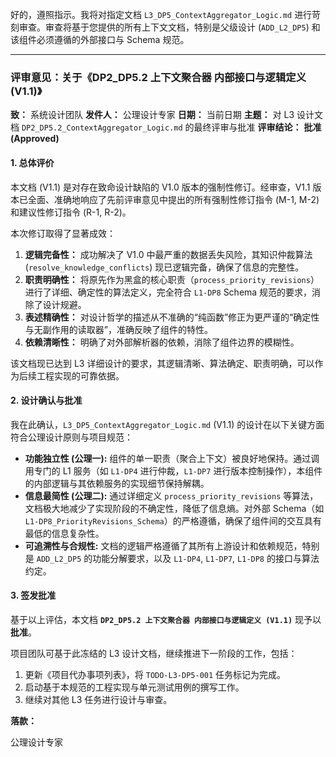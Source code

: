 好的，遵照指示。我将对指定文档 `L3_DP5_ContextAggregator_Logic.md` 进行苛刻审查。审查将基于您提供的所有上下文文档，特别是父级设计 (`ADD_L2_DP5`) 和该组件必须遵循的外部接口与 Schema 规范。

---

### **评审意见：关于《DP2_DP5.2 上下文聚合器 内部接口与逻辑定义 (V1.1)》**

**致：** 系统设计团队
**发件人：** 公理设计专家
**日期：** 当前日期
**主题：** 对 L3 设计文档 `DP2_DP5.2_ContextAggregator_Logic.md` 的最终评审与批准
**评审结论：** **批准 (Approved)**

#### **1. 总体评价**

本文档 (V1.1) 是对存在致命设计缺陷的 V1.0 版本的强制性修订。经审查，V1.1 版本已全面、准确地响应了先前评审意见中提出的所有强制性修订指令 (M-1, M-2) 和建议性修订指令 (R-1, R-2)。

本次修订取得了显著成效：
1.  **逻辑完备性：** 成功解决了 V1.0 中最严重的数据丢失风险，其知识仲裁算法 (`resolve_knowledge_conflicts`) 现已逻辑完备，确保了信息的完整性。
2.  **职责明确性：** 将原先作为黑盒的核心职责（`process_priority_revisions`）进行了详细、确定性的算法定义，完全符合 `L1-DP8` Schema 规范的要求，消除了设计规避。
3.  **表述精确性：** 对设计哲学的描述从不准确的“纯函数”修正为更严谨的“确定性与无副作用的读取器”，准确反映了组件的特性。
4.  **依赖清晰性：** 明确了对外部解析器的依赖，消除了组件边界的模糊性。

该文档现已达到 L3 详细设计的要求，其逻辑清晰、算法确定、职责明确，可以作为后续工程实现的可靠依据。

#### **2. 设计确认与批准**

我在此确认，`L3_DP5_ContextAggregator_Logic.md` (V1.1) 的设计在以下关键方面符合公理设计原则与项目规范：

*   **功能独立性 (公理一):** 组件的单一职责（聚合上下文）被良好地保持。通过调用专门的 L1 服务（如 `L1-DP4` 进行仲裁，`L1-DP7` 进行版本控制操作），本组件的内部逻辑与其依赖服务的实现细节保持解耦。
*   **信息最简性 (公理二):** 通过详细定义 `process_priority_revisions` 等算法，文档极大地减少了实现阶段的不确定性，降低了信息熵。对外部 Schema（如 `L1-DP8_PriorityRevisions_Schema`）的严格遵循，确保了组件间的交互具有最低的信息复杂性。
*   **可追溯性与合规性:** 文档的逻辑严格遵循了其所有上游设计和依赖规范，特别是 `ADD_L2_DP5` 的功能分解要求，以及 `L1-DP4`, `L1-DP7`, `L1-DP8` 的接口与算法约定。

#### **3. 签发批准**

基于以上评估，本文档 **`DP2_DP5.2 上下文聚合器 内部接口与逻辑定义 (V1.1)`** 现予以 **批准**。

项目团队可基于此冻结的 L3 设计文档，继续推进下一阶段的工作，包括：
1.  更新《项目代办事项列表》，将 `TODO-L3-DP5-001` 任务标记为完成。
2.  启动基于本规范的工程实现与单元测试用例的撰写工作。
3.  继续对其他 L3 任务进行设计与审查。

**落款：**

公理设计专家